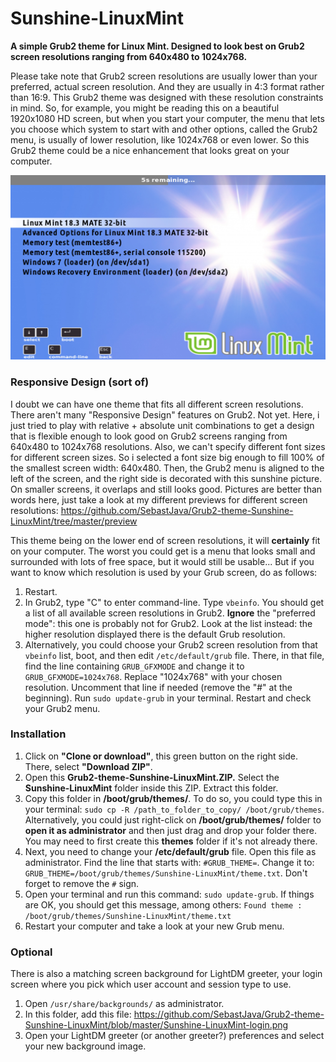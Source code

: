 # Sunshine-LinuxMint
**A simple Grub2 theme for Linux Mint. Designed to look best on Grub2 screen resolutions ranging from 640x480 to 1024x768.**

Please take note that Grub2 screen resolutions are usually lower than your preferred, actual screen resolution. And they are usually in 4:3 format rather than 16:9. This Grub2 theme was designed with these resolution constraints in mind. So, for example, you might be reading this on a beautiful 1920x1080 HD screen, but when you start your computer, the menu that lets you choose which system to start with and other options, called the Grub2 menu, is usually of lower resolution, like 1024x768 or even lower. So this Grub2 theme could be a nice enhancement that looks great on your computer.

![Default view](preview/Preview_800x600.png)

### Responsive Design (sort of)
I doubt we can have one theme that fits all different screen resolutions. There aren't many "Responsive Design" features on Grub2. Not yet. Here, i just tried to play with relative + absolute unit combinations to get a design that is flexible enough to look good on Grub2 screens ranging from 640x480 to 1024x768 resolutions. Also, we can't specify different font sizes for different screen sizes. So i selected a font size big enough to fill 100% of the smallest screen width: 640x480. Then, the Grub2 menu is aligned to the left of the screen, and the right side is decorated with this sunshine picture. On smaller screens, it overlaps and still looks good. Pictures are better than words here, just take a look at my different previews for different screen resolutions: https://github.com/SebastJava/Grub2-theme-Sunshine-LinuxMint/tree/master/preview

This theme being on the lower end of screen resolutions, it will **certainly** fit on your computer. The worst you could get is a menu that looks small and surrounded with lots of free space, but it would still be usable... But if you want to know which resolution is used by your Grub screen, do as follows:
1. Restart.
2. In Grub2, type "C" to enter command-line. Type `vbeinfo`. You should get a list of all available screen resolutions in Grub2. **Ignore** the "preferred mode": this one is probably not for Grub2. Look at the list instead: the higher resolution displayed there is the default Grub resolution.
3. Alternatively, you could choose your Grub2 screen resolution from that `vbeinfo` list, boot, and then edit `/etc/default/grub` file. There, in that file, find the line containing `GRUB_GFXMODE` and change it to `GRUB_GFXMODE=1024x768`. Replace "1024x768" with your chosen resolution. Uncomment that line if needed (remove the "#" at the beginning). Run `sudo update-grub` in your terminal. Restart and check your Grub2 menu.

### Installation
1. Click on **"Clone or download"**, this green button on the right side. There, select **"Download ZIP"**.
2. Open this **Grub2-theme-Sunshine-LinuxMint.ZIP.** Select the **Sunshine-LinuxMint** folder inside this ZIP. Extract this folder.
3. Copy this folder in **/boot/grub/themes/**. To do so, you could type this in your terminal: `sudo cp -R /path_to_folder_to_copy/ /boot/grub/themes`. Alternatively, you could just right-click on **/boot/grub/themes/** folder to **open it as administrator** and then just drag and drop your folder there. You may need to first create this **themes** folder if it's not already there.
4. Next, you need to change your **/etc/default/grub** file. Open this file as administrator. Find the line that starts with: `#GRUB_THEME=`. Change it to: `GRUB_THEME=/boot/grub/themes/Sunshine-LinuxMint/theme.txt`. Don't forget to remove the `#` sign.
5. Open your terminal and run this command: `sudo update-grub`. If things are OK, you should get this message, among others: `Found theme : /boot/grub/themes/Sunshine-LinuxMint/theme.txt`
6. Restart your computer and take a look at your new Grub menu.

### Optional
There is also a matching screen background for LightDM greeter, your login screen where you pick which user account and session type to use.
1. Open `/usr/share/backgrounds/` as administrator.
2. In this folder, add this file: https://github.com/SebastJava/Grub2-theme-Sunshine-LinuxMint/blob/master/Sunshine-LinuxMint-login.png
3. Open your LightDM greeter (or another greeter?) preferences and select your new background image. 
